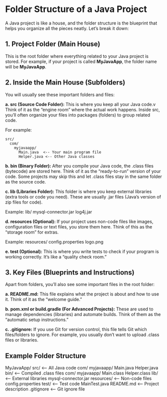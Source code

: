 # Folder Structure of a Java Project 
A Java project is like a house, and the folder structure is the blueprint that helps you organize all the pieces neatly. Let’s break it down:

## 1. Project Folder (Main House)
This is the root folder where everything related to your Java project is stored. For example, if your project is called **MyJavaApp**, the folder name will be **MyJavaApp**.

## 2. Inside the Main House (Subfolders)
You will usually see these important folders and files:

**a. src (Source Code Folder):** This is where you keep all your Java code.v Think of it as the “engine room” where the actual work happens. Inside src, you’ll often organize your files into packages (folders) to group related code.

For example:
```
src/
  com/
    myjavaapp/
      Main.java  <-- Your main program file
      Helper.java <-- Other Java classes
```

**b. bin (Binary Folder):** After you compile your Java code, the .class files (bytecode) are stored here. Think of it as the “ready-to-run” version of your code. Some projects may skip this and let .class files stay in the same folder as the source code.

**c. lib (Libraries Folder):** This folder is where you keep external libraries (extra tools or code you need). These are usually .jar files (Java’s version of zip files for code).

Example:
lib/
  mysql-connector.jar
  log4j.jar

**d. resources (Optional):** If your project uses non-code files like images, configuration files or text files, you store them here. Think of this as the “storage room” for extras.

Example:
resources/
  config.properties
  logo.png

**e. test (Optional):** This is where you write tests to check if your program is working correctly. It’s like a “quality check room.”

## 3. Key Files (Blueprints and Instructions)
Apart from folders, you’ll also see some important files in the root folder:

**a. README.md:** This file explains what the project is about and how to use it. Think of it as the “welcome guide.”

**b. pom.xml or build.gradle (For Advanced Projects):** These are used to manage dependencies (libraries) and automate builds. Think of them as the “automatic setup instructions.”

**c. .gitignore:** If you use Git for version control, this file tells Git which files/folders to ignore. For example, you usually don’t want to upload .class files or libraries.

## Example Folder Structure

MyJavaApp/
  src/               <-- All Java code
    com/
      myjavaapp/
        Main.java
        Helper.java
  bin/               <-- Compiled .class files
    com/
      myjavaapp/
        Main.class
        Helper.class
  lib/               <-- External libraries
    mysql-connector.jar
  resources/         <-- Non-code files
    config.properties
  test/              <-- Test code
    MainTest.java
  README.md          <-- Project description
  .gitignore         <-- Git ignore file
